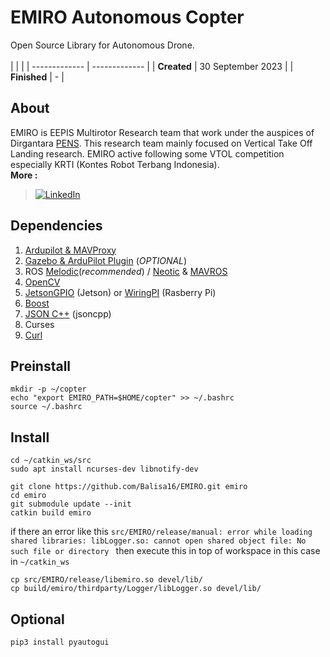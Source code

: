 # EMIRO Autonomous Copter

Open Source Library for Autonomous Drone.</br></br>
| | |
| ------------- | ------------- |
| **Created**  | 30 September 2023 |
| **Finished**  | - | </br>

## About
EMIRO is EEPIS Multirotor Research team that work under the auspices of Dirgantara [PENS](https://www.pens.ac.id/). This research team mainly focused on Vertical Take Off Landing research. EMIRO active following some VTOL competition especially KRTI (Kontes Robot Terbang Indonesia).</br>
**More :**</br> 
> [![LinkedIn](https://img.shields.io/badge/LinkedIn-%230077B5.svg?logo=linkedin&logoColor=white)](https://id.linkedin.com/company/emiro-pens) 


## Dependencies
1. [Ardupilot & MAVProxy](https://github.com/Intelligent-Quads/iq_tutorials)
2. [Gazebo & ArduPilot Plugin](https://github.com/Intelligent-Quads/iq_tutorials/blob/master/docs/installing_gazebo_arduplugin.md) (*OPTIONAL*)
3. ROS [Melodic](http://wiki.ros.org/melodic/Installation/Ubuntu)(*recommended*) / [Neotic](http://wiki.ros.org/noetic/Installation/Ubuntu) & [MAVROS](https://github.com/Intelligent-Quads/iq_tutorials/blob/master/docs/installing_ros.md)
4. [OpenCV](https://github.com/opencv/opencv/tree/5.x)
5. [JetsonGPIO](https://github.com/pjueon/JetsonGPIO) (Jetson) or [WiringPI](https://www.digikey.com/en/maker/blogs/2019/how-to-use-gpio-on-the-raspberry-pi-with-c) (Rasberry Pi)
6. [Boost](https://stackoverflow.com/questions/12578499/how-to-install-boost-on-ubuntu)
7. [JSON C++](https://github.com/open-source-parsers/jsoncpp) (jsoncpp)
8. Curses
9. [Curl](https://www.cyberciti.biz/faq/how-to-install-curl-command-on-a-ubuntu-linux)

## Preinstall
```
mkdir -p ~/copter
echo "export EMIRO_PATH=$HOME/copter" >> ~/.bashrc
source ~/.bashrc
```

## Install
```
cd ~/catkin_ws/src
sudo apt install ncurses-dev libnotify-dev

git clone https://github.com/Balisa16/EMIRO.git emiro
cd emiro
git submodule update --init
catkin build emiro
```
if there an error like this `src/EMIRO/release/manual: error while loading shared libraries: libLogger.so: cannot open shared object file: No such file or directory
` then execute this in top of workspace in this case in `~/catkin_ws`
```
cp src/EMIRO/release/libemiro.so devel/lib/
cp build/emiro/thirdparty/Logger/libLogger.so devel/lib/
```

## Optional
```
pip3 install pyautogui
```

